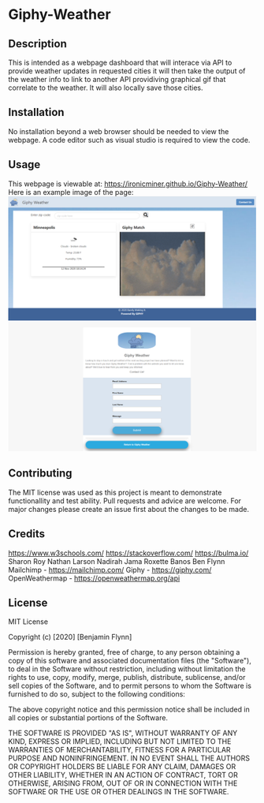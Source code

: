 # Giphy-Weather

## Description

This is intended as a webpage dashboard that will interace via API to provide weather updates in requested cities it will then take the output of the weather info to link to another API providiving graphical gif that correlate to the weather. It will also locally save those cities.

## Installation

No installation beyond a web browser should be needed to view the webpage. A code editor such as visual studio is required to view the code.

## Usage

This webpage is viewable at: https://ironicminer.github.io/Giphy-Weather/
Here is an example image of the page: ![Image of webpage](./assets/images/screenshot.PNG)
![Contact page](assets\images\contacthtml.png)

## Contributing

The MIT license was used as this project is meant to demonstrate functionallity and test ability. Pull requests and advice are welcome. For major changes please create an issue first about the changes to be made.

## Credits

https://www.w3schools.com/
https://stackoverflow.com/
https://bulma.io/
Sharon Roy
Nathan Larson
Nadirah Jama
Roxette Banos
Ben Flynn
Mailchimp - https://mailchimp.com/
Giphy - https://giphy.com/
OpenWeathermap - https://openweathermap.org/api

## License

MIT License

Copyright (c) [2020] [Benjamin Flynn]

Permission is hereby granted, free of charge, to any person obtaining a copy
of this software and associated documentation files (the "Software"), to deal
in the Software without restriction, including without limitation the rights
to use, copy, modify, merge, publish, distribute, sublicense, and/or sell
copies of the Software, and to permit persons to whom the Software is
furnished to do so, subject to the following conditions:

The above copyright notice and this permission notice shall be included in all
copies or substantial portions of the Software.

THE SOFTWARE IS PROVIDED "AS IS", WITHOUT WARRANTY OF ANY KIND, EXPRESS OR
IMPLIED, INCLUDING BUT NOT LIMITED TO THE WARRANTIES OF MERCHANTABILITY,
FITNESS FOR A PARTICULAR PURPOSE AND NONINFRINGEMENT. IN NO EVENT SHALL THE
AUTHORS OR COPYRIGHT HOLDERS BE LIABLE FOR ANY CLAIM, DAMAGES OR OTHER
LIABILITY, WHETHER IN AN ACTION OF CONTRACT, TORT OR OTHERWISE, ARISING FROM,
OUT OF OR IN CONNECTION WITH THE SOFTWARE OR THE USE OR OTHER DEALINGS IN THE
SOFTWARE.

